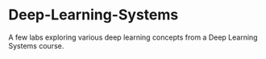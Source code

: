 # Deep-Learning-Systems

A few labs exploring various deep learning concepts from a Deep Learning Systems course.
